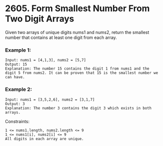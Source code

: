 # 2605. Form Smallest Number From Two Digit Arrays


Given two arrays of unique digits nums1 and nums2, return the smallest number that contains at least one digit from each array.

### Example 1:
```
Input: nums1 = [4,1,3], nums2 = [5,7]
Output: 15
Explanation: The number 15 contains the digit 1 from nums1 and the digit 5 from nums2. It can be proven that 15 is the smallest number we can have.
```

### Example 2:
```
Input: nums1 = [3,5,2,6], nums2 = [3,1,7]
Output: 3
Explanation: The number 3 contains the digit 3 which exists in both arrays.
 ```

Constraints:
```
1 <= nums1.length, nums2.length <= 9
1 <= nums1[i], nums2[i] <= 9
All digits in each array are unique.
```